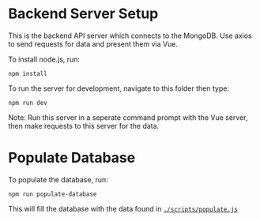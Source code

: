 # Backend Server Setup

This is the backend API server which connects to the MongoDB. Use axios to send requests for data and present them via Vue.

To install node.js, run:
```
npm install
```

To run the server for development, navigate to this folder then type:
```
npm run dev
```

Note: Run this server in a seperate command prompt with the Vue server, then make requests to this server for the data.

# Populate Database

To populate the database, run:
```
npm run populate-database
```
This will fill the database with the data found in [```./scripts/populate.js```](./scripts/populate.js)